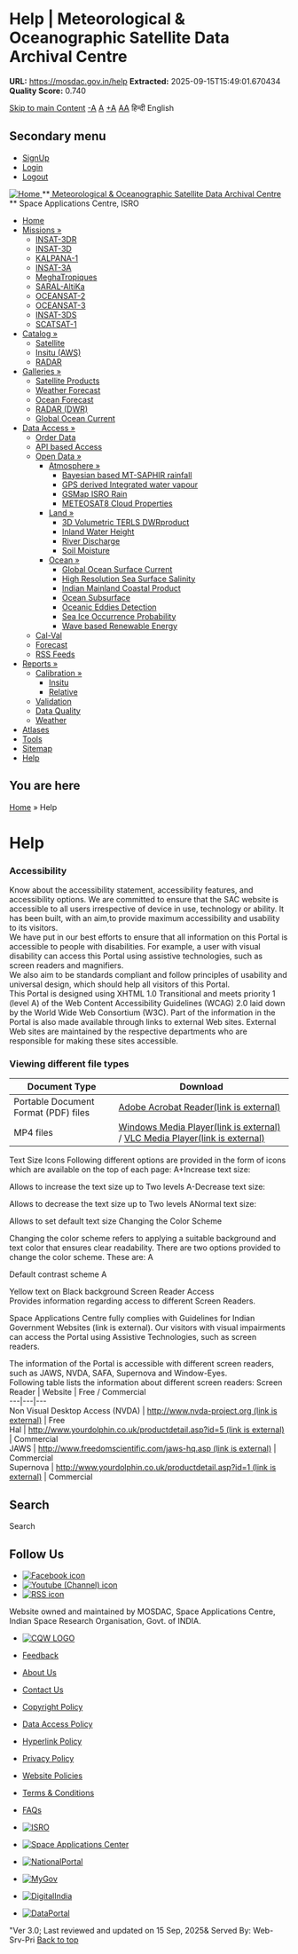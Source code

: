 # Help | Meteorological & Oceanographic Satellite Data Archival Centre

**URL:** https://mosdac.gov.in/help
**Extracted:** 2025-09-15T15:49:01.670434
**Quality Score:** 0.740

[Skip to main Content](https://mosdac.gov.in/help#main-content "Skip to main Content")
[-A](javascript:;) [A](javascript:;) [+A](javascript:;)
[A](javascript:drupalHighContrast.enableStyles\(\))[A](javascript:drupalHighContrast.disableStyles\(\))
हिन्दी English
## Secondary menu
  * [SignUp](https://mosdac.gov.in/internal/registration)
  * [Login](https://mosdac.gov.in/internal/uops)
  * [Logout](https://mosdac.gov.in/internal/logout)

[ ![Home](https://mosdac.gov.in/sites/default/files/mosdac_small.png) ](https://mosdac.gov.in/ "Home")
**[ Meteorological & Oceanographic Satellite Data Archival Centre](https://mosdac.gov.in/ "Home") **
Space Applications Centre, ISRO 
  * [Home](https://mosdac.gov.in/)
  * [Missions »](https://mosdac.gov.in/help)
    * [INSAT-3DR](https://mosdac.gov.in/insat-3dr)
    * [INSAT-3D](https://mosdac.gov.in/insat-3d)
    * [KALPANA-1](https://mosdac.gov.in/kalpana-1)
    * [INSAT-3A](https://mosdac.gov.in/insat-3a)
    * [MeghaTropiques](https://mosdac.gov.in/megha-tropiques)
    * [SARAL-AltiKa](https://mosdac.gov.in/saral-altika)
    * [OCEANSAT-2](https://mosdac.gov.in/oceansat-2)
    * [OCEANSAT-3](https://mosdac.gov.in/oceansat-3)
    * [INSAT-3DS](https://mosdac.gov.in/insat-3ds)
    * [SCATSAT-1](https://mosdac.gov.in/scatsat-1)
  * [Catalog »](https://mosdac.gov.in/help)
    * [Satellite](https://mosdac.gov.in/internal/catalog-satellite)
    * [Insitu (AWS)](https://mosdac.gov.in/internal/catalog-insitu)
    * [RADAR](https://mosdac.gov.in/internal/catalog-radar)
  * [Galleries »](https://mosdac.gov.in/help)
    * [Satellite Products](https://mosdac.gov.in/internal/gallery)
    * [Weather Forecast](https://mosdac.gov.in/internal/gallery/weather)
    * [Ocean Forecast](https://mosdac.gov.in/internal/gallery/ocean)
    * [RADAR (DWR)](https://mosdac.gov.in/internal/gallery/dwr)
    * [Global Ocean Current](https://mosdac.gov.in/internal/gallery/current)
  * [Data Access »](https://mosdac.gov.in/help)
    * [Order Data](https://mosdac.gov.in/internal/uops)
    * [API based Access](https://mosdac.gov.in/downloadapi-manual)
    * [Open Data »](https://mosdac.gov.in/help)
      * [Atmosphere »](https://mosdac.gov.in/help)
        * [Bayesian based MT-SAPHIR rainfall](https://mosdac.gov.in/bayesian-based-mt-saphir-rainfall)
        * [GPS derived Integrated water vapour](https://mosdac.gov.in/gps-derived-integrated-water-vapour)
        * [GSMap ISRO Rain](https://mosdac.gov.in/gsmap-isro-rain)
        * [METEOSAT8 Cloud Properties](https://mosdac.gov.in/meteosat8-cloud-properties)
      * [Land »](https://mosdac.gov.in/help)
        * [3D Volumetric TERLS DWRproduct](https://mosdac.gov.in/3d-volumetric-terls-dwrproduct)
        * [Inland Water Height](https://mosdac.gov.in/inland-water-height)
        * [River Discharge](https://mosdac.gov.in/river-discharge)
        * [Soil Moisture](https://mosdac.gov.in/soil-moisture-0)
      * [Ocean »](https://mosdac.gov.in/help)
        * [Global Ocean Surface Current](https://mosdac.gov.in/global-ocean-surface-current)
        * [High Resolution Sea Surface Salinity](https://mosdac.gov.in/high-resolution-sea-surface-salinity)
        * [Indian Mainland Coastal Product](https://mosdac.gov.in/indian-mainland-coastal-product)
        * [Ocean Subsurface](https://mosdac.gov.in/ocean-subsurface)
        * [Oceanic Eddies Detection](https://mosdac.gov.in/oceanic-eddies-detection)
        * [Sea Ice Occurrence Probability](https://mosdac.gov.in/sea-ice-occurrence-probability)
        * [Wave based Renewable Energy](https://mosdac.gov.in/wave-based-renewable-energy)
    * [Cal-Val](https://mosdac.gov.in/internal/calval-data)
    * [Forecast](https://mosdac.gov.in/internal/forecast-menu)
    * [RSS Feeds](https://mosdac.gov.in/rss-feed "ISROCast")
  * [Reports »](https://mosdac.gov.in/help)
    * [Calibration »](https://mosdac.gov.in/help)
      * [Insitu](https://mosdac.gov.in/insitu)
      * [Relative](https://mosdac.gov.in/calibration-reports)
    * [Validation](https://mosdac.gov.in/validation-reports)
    * [Data Quality](https://mosdac.gov.in/data-quality)
    * [Weather](https://mosdac.gov.in/weather-reports)
  * [Atlases](https://mosdac.gov.in/atlases)
  * [Tools](https://mosdac.gov.in/tools)
  * [Sitemap](https://mosdac.gov.in/sitemap)
  * [Help](https://mosdac.gov.in/help)


## You are here
[Home](https://mosdac.gov.in/) » Help
# Help
### Accessibility  
Know about the accessibility statement, accessibility features, and accessibility options. We are committed to ensure that the SAC website is accessible to all users irrespective of device in use, technology or ability. It has been built, with an aim,to provide maximum accessibility and usability to its visitors.  
We have put in our best efforts to ensure that all information on this Portal is accessible to people with disabilities. For example, a user with visual disability can access this Portal using assistive technologies, such as screen readers and magnifiers.  
We also aim to be standards compliant and follow principles of usability and universal design, which should help all visitors of this Portal.  
This Portal is designed using XHTML 1.0 Transitional and meets priority 1 (level A) of the Web Content Accessibility Guidelines (WCAG) 2.0 laid down by the World Wide Web Consortium (W3C). Part of the information in the Portal is also made available through links to external Web sites. External Web sites are maintained by the respective departments who are responsible for making these sites accessible.
### Viewing different file types
Document Type | Download  
---|---  
Portable Document Format (PDF) files | [Adobe Acrobat Reader(link is external)](https://get.adobe.com/reader/ "External site that opens in a new window")  
MP4 files |  [Windows Media Player(link is external)](https://support.microsoft.com/en-us/windows/windows-media-player-d10303a5-896c-2ce2-53d4-5bd5b9fd888b "External site that opens in a new window") / [VLC Media Player(link is external)](https://www.videolan.org/ "External site that opens in a new window")  
Text Size Icons
Following different options are provided in the form of icons which are available on the top of each page:
A+Increase text size:  

Allows to increase the text size up to Two levels
A-Decrease text size:  

Allows to decrease the text size up to Two levels
ANormal text size:  

Allows to set default text size
Changing the Color Scheme  

Changing the color scheme refers to applying a suitable background and text color that ensures clear readability. There are two options provided to change the color scheme. These are:
A  

Default contrast scheme
A  

Yellow text on Black background
Screen Reader Access  
Provides information regarding access to different Screen Readers.  
  
Space Applications Centre fully complies with Guidelines for Indian Government Websites (link is external). Our visitors with visual impairments can access the Portal using Assistive Technologies, such as screen readers.  
  
The information of the Portal is accessible with different screen readers, such as JAWS, NVDA, SAFA, Supernova and Window-Eyes.  
Following table lists the information about different screen readers:
Screen Reader | Website | Free / Commercial  
---|---|---  
Non Visual Desktop Access (NVDA) | [http://www.nvda-project.org (link is external)](http://www.nvda-project.org/ "External site that opens in a new window") | Free  
Hal | [http://www.yourdolphin.co.uk/productdetail.asp?id=5 (link is external)](http://www.yourdolphin.co.uk/productdetail.asp?id=5 "External site that opens in a new window ") | Commercial  
JAWS | [http://www.freedomscientific.com/jaws-hq.asp (link is external)](http://www.freedomscientific.com/jaws-hq.asp "External site that opens in a new window ") | Commercial  
Supernova | [http://www.yourdolphin.co.uk/productdetail.asp?id=1 (link is external)](http://www.yourdolphin.co.uk/productdetail.asp?id=1 "External site that opens in a new window ") | Commercial  
## Search
Search 
## Follow Us
  * [![Facebook icon](https://mosdac.gov.in/sites/all/modules/social_media_links/libraries/elegantthemes/PNG/facebook.png)](https://www.facebook.com/mosdac.sac.isro "Facebook")
  * [![Youtube \(Channel\) icon](https://mosdac.gov.in/sites/all/modules/social_media_links/libraries/elegantthemes/PNG/youtube.png)](http://www.youtube.com/channel/UCDVkai9WIgY2ZgrlF_08Yeg "Youtube \(Channel\)")
  * [![RSS icon](https://mosdac.gov.in/sites/all/modules/social_media_links/libraries/elegantthemes/PNG/rss.png)](https://mosdac.gov.in/rss.xml "RSS")


Website owned and maintained by MOSDAC, Space Applications Centre, Indian Space Research Organisation, Govt. of INDIA.
  * [![CQW LOGO](https://mosdac.gov.in/docs/cqw_logo.gif)](https://mosdac.gov.in/docs/STQC.pdf "Quality Certificate")


  * [Feedback](https://mosdac.gov.in/mosdac-feedback)
  * [About Us](https://mosdac.gov.in/about-us)
  * [Contact Us](https://mosdac.gov.in/contact-us)
  * [Copyright Policy](https://mosdac.gov.in/copyright-policy)
  * [Data Access Policy](https://mosdac.gov.in/data-access-policy)
  * [Hyperlink Policy](https://mosdac.gov.in/hyperlink-policy)
  * [Privacy Policy](https://mosdac.gov.in/privacy-policy)
  * [Website Policies](https://mosdac.gov.in/website-policies)
  * [Terms & Conditions](https://mosdac.gov.in/terms-conditions)
  * [FAQs](https://mosdac.gov.in/faq-page)


  * [![ISRO](https://mosdac.gov.in/sites/default/files/styles/thumbnail/public/logo-transparent.png?itok=IUS20l-w)](http://www.isro.gov.in)
  * [![Space Applications Center](https://mosdac.gov.in/sites/default/files/styles/thumbnail/public/saclogo.png?itok=_Jv4AuIn)](http://www.sac.gov.in)
  * [![NationalPortal](https://mosdac.gov.in/sites/default/files/styles/thumbnail/public/india-gov_0.png?itok=yssAPH3m)](http://www.india.gov.in)
  * [![MyGov](https://mosdac.gov.in/sites/default/files/styles/thumbnail/public/mygov_0.png?itok=Po-dzdT3)](http://mygov.in/)
  * [![DigitalIndia](https://mosdac.gov.in/sites/default/files/styles/thumbnail/public/digital-india_0.png?itok=ntlP7atE)](http://www.digitalindia.gov.in/)
  * [![DataPortal](https://mosdac.gov.in/sites/default/files/styles/thumbnail/public/data-gov.png?itok=qYA78FgB)](http://data.gov.in)


"Ver 3.0; Last reviewed and updated on 15 Sep, 2025& Served By: Web-Srv-Pri
[](https://mosdac.gov.in/help "Previous")[](https://mosdac.gov.in/help "Next")
[](https://mosdac.gov.in/help)
[](https://mosdac.gov.in/help "Previous")[](https://mosdac.gov.in/help "Next")
[](https://mosdac.gov.in/help "Close")[](https://mosdac.gov.in/help)[](https://mosdac.gov.in/help)[](https://mosdac.gov.in/help "Pause Slideshow")[](https://mosdac.gov.in/help "Play Slideshow")
[Back to top](https://mosdac.gov.in/help#top)
